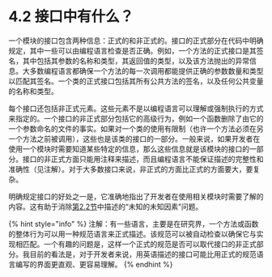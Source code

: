 # 4.2 接口中有什么？

一个模块的接口包含两种信息：正式的和非正式的。接口的正式部分在代码中明确规定，其中一些可以由编程语言检查是否正确。例如，一个方法的正式接口是其签名，其中包括其参数的名称和类型，其返回值的类型，以及该方法抛出的异常信息。大多数编程语言都确保一个方法的每一次调用都能提供正确的参数数量和类型以匹配其签名。一个类的正式接口包括其所有公共方法的签名，以及任何公共变量的名称和类型。

每个接口还包括非正式元素。这些元素不是以编程语言可以理解或强制执行的方式来指定的。一个接口的非正式部分包括它的高级行为，例如一个函数删除了由它的一个参数命名的文件的事实。如果对一个类的使用有限制（也许一个方法必须在另一个方法之前被调用），这些也是该类的接口的一部分。一般来说，如果开发者在使用一个模块时需要知道某些特定的信息，那么这些信息就是该模块的接口的一部分。接口的非正式方面只能用注释来描述，而且编程语言不能保证描述的完整性和准确性（见注解）。对于大多数接口来说，非正式的方面比正式的方面要大，要复杂。

明确规定接口的好处之一是，它准确地指出了开发者在使用相关模块时需要了解的内容。这有助于消除[第2.2节](<../ch2 The Nature of Complexity/2.2-fu-za-xing-de-zheng-zhuang.md>)中描述的“未知的未知因素”问题。

{% hint style="info" %}
注解：有一些语言，主要是在研究界，一个方法或函数的整体行为可以用一种规范语言来正式描述。该规范可以被自动检查以确保它与实现相匹配。一个有趣的问题是，这样一个正式的规范是否可以取代接口的非正式部分。我目前的看法是，对于开发者来说，用英语描述的接口可能比用正式的规范语言编写的界面更直观、更容易理解。
{% endhint %}
